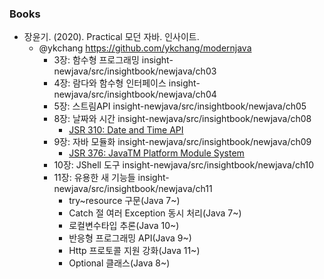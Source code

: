 ### Books
- 장윤기. (2020). Practical 모던 자바. 인사이트.
  - @ykchang https://github.com/ykchang/modernjava
    - 3장: 함수형 프로그래밍 insight-newjava/src/insightbook/newjava/ch03
    - 4장: 람다와 함수형 인터페이스 insight-newjava/src/insightbook/newjava/ch04
    - 5장: 스트림API insight-newjava/src/insightbook/newjava/ch05
    - 8장: 날짜와 시간 insight-newjava/src/insightbook/newjava/ch08
      - [JSR 310: Date and Time API](https://jcp.org/en/jsr/detail?id=310)
    - 9장: 자바 모듈화 insight-newjava/src/insightbook/newjava/ch09
      - [JSR 376: JavaTM Platform Module System](https://jcp.org/en/jsr/detail?id=376)
    - 10장: JShell 도구 insight-newjava/src/insightbook/newjava/ch10
    - 11장: 유용한 새 기능들 insight-newjava/src/insightbook/newjava/ch11
      - try~resource 구문(Java 7~)
      - Catch 절 여러 Exception 동시 처리(Java 7~)
      - 로컬변수타입 추론(Java 10~)
      - 반응형 프로그래밍 API(Java 9~)
      - Http 프로토콜 지원 강화(Java 11~)
      - Optional 클래스(Java 8~)
